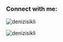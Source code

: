 <h3 align="left">Connect with me:</h3>
<p align="left">
</p>

<p><img align="center" src="https://github-readme-stats.vercel.app/api/top-langs?username=denizisikli&show_icons=true&locale=en&layout=compact" alt="denizisikli" /></p>

<p><img align="center" src="https://github-readme-streak-stats.herokuapp.com/?user=denizisikli&" alt="denizisikli" /></p>
